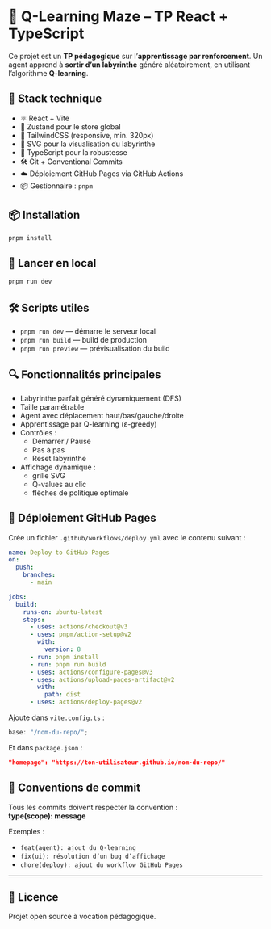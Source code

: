 # 🧠 Q-Learning Maze – TP React + TypeScript

Ce projet est un **TP pédagogique** sur l’**apprentissage par renforcement**. Un
agent apprend à **sortir d’un labyrinthe** généré aléatoirement, en utilisant
l’algorithme **Q-learning**.

## 🚀 Stack technique

- ⚛️ React + Vite
- 🧠 Zustand pour le store global
- 🎨 TailwindCSS (responsive, min. 320px)
- 🧩 SVG pour la visualisation du labyrinthe
- 🔧 TypeScript pour la robustesse
- 🛠️ Git + Conventional Commits
- ☁️ Déploiement GitHub Pages via GitHub Actions
- 📦 Gestionnaire : `pnpm`

## 📦 Installation

```bash
pnpm install
```

## 🧪 Lancer en local

```bash
pnpm run dev
```

## 🛠️ Scripts utiles

- `pnpm run dev` — démarre le serveur local
- `pnpm run build` — build de production
- `pnpm run preview` — prévisualisation du build

## 🔍 Fonctionnalités principales

- Labyrinthe parfait généré dynamiquement (DFS)
- Taille paramétrable
- Agent avec déplacement haut/bas/gauche/droite
- Apprentissage par Q-learning (ε-greedy)
- Contrôles :
  - Démarrer / Pause
  - Pas à pas
  - Reset labyrinthe
- Affichage dynamique :
  - grille SVG
  - Q-values au clic
  - flèches de politique optimale

## 🚀 Déploiement GitHub Pages

Crée un fichier `.github/workflows/deploy.yml` avec le contenu suivant :

```yaml
name: Deploy to GitHub Pages
on:
  push:
    branches:
      - main

jobs:
  build:
    runs-on: ubuntu-latest
    steps:
      - uses: actions/checkout@v3
      - uses: pnpm/action-setup@v2
        with:
          version: 8
      - run: pnpm install
      - run: pnpm run build
      - uses: actions/configure-pages@v3
      - uses: actions/upload-pages-artifact@v2
        with:
          path: dist
      - uses: actions/deploy-pages@v2
```

Ajoute dans `vite.config.ts` :

```ts
base: "/nom-du-repo/";
```

Et dans `package.json` :

```json
"homepage": "https://ton-utilisateur.github.io/nom-du-repo/"
```

## 🧾 Conventions de commit

Tous les commits doivent respecter la convention :  
**type(scope): message**

Exemples :

- `feat(agent): ajout du Q-learning`
- `fix(ui): résolution d’un bug d’affichage`
- `chore(deploy): ajout du workflow GitHub Pages`

---

## 📜 Licence

Projet open source à vocation pédagogique.
